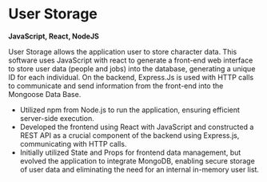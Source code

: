 # User Storage

**JavaScript, React, NodeJS**

User Storage allows the application user to store character data. This software uses JavaScript with react to generate a front-end web interface to store user data (people and jobs) into the database, generating a unique ID for each individual. On the backend, Express.Js is used with HTTP calls to communicate and send information from the front-end into the Mongoose Data Base.

* Utilized npm from Node.js to run the application, ensuring efficient server-side execution.
* Developed the frontend using React with JavaScript and constructed a REST API as a crucial component of the backend using Express.js, communicating with HTTP calls.
* Initially utilized State and Props for frontend data management, but evolved the application to integrate MongoDB, enabling secure storage of user data and eliminating the need for an internal in-memory user list.
